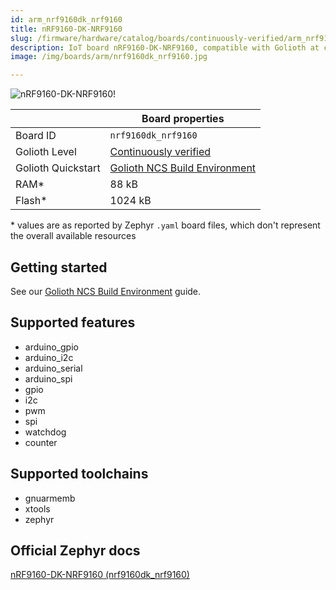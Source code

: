 ```yaml
---
id: arm_nrf9160dk_nrf9160
title: nRF9160-DK-NRF9160
slug: /firmware/hardware/catalog/boards/continuously-verified/arm_nrf9160dk_nrf9160
description: IoT board nRF9160-DK-NRF9160, compatible with Golioth at continuously-verified level.
image: /img/boards/arm/nrf9160dk_nrf9160.jpg

---
```


[//]: # (This is an auto-generated file, do not edit! Changes to it will be lost upon re-generation)

![nRF9160-DK-NRF9160!](/img/boards/arm/nrf9160dk_nrf9160.jpg "nRF9160-DK-NRF9160")

|                | Board properties     |
| -------------  | -------------------- |
| Board ID       | `nrf9160dk_nrf9160` |
| Golioth Level  | [Continuously verified](/firmware/hardware#continuously-verified-boards) |
| Golioth Quickstart | [Golioth NCS Build Environment](/firmware/zephyr-device-sdk/build-environment/zephyr-ncs) || Architecture   | ARM |
| RAM*           | 88 kB |
| Flash*         | 1024 kB |

\* values are as reported by Zephyr `.yaml` board files, which don't represent the overall available resources

## Getting started

See our [Golioth NCS Build Environment](/firmware/zephyr-device-sdk/build-environment/zephyr-ncs) guide.


## Supported features

* arduino_gpio
* arduino_i2c
* arduino_serial
* arduino_spi
* gpio
* i2c
* pwm
* spi
* watchdog
* counter

## Supported toolchains

* gnuarmemb
* xtools
* zephyr

## Official Zephyr docs

[nRF9160-DK-NRF9160 (nrf9160dk_nrf9160)](https://docs.zephyrproject.org/latest/boards/arm/nrf9160dk_nrf9160/doc/index.html)
